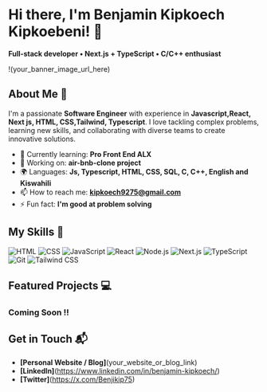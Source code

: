 # Hi there, I'm Benjamin Kipkoech Kipkoebeni! 👋
**Full‑stack developer • Next.js + TypeScript • C/C++ enthusiast**

!(your_banner_image_url_here)

## About Me 🚀

I'm a passionate **Software Engineer** with experience in **Javascript,React, Next js, HTML, CSS,Tailwind, Typescript**. I love tackling complex problems, learning new skills, and collaborating with diverse teams to create innovative solutions.

- 🌱 Currently learning: **Pro Front End ALX**
- 🔭 Working on: **air-bnb-clone project**
- 🌍 Languages: **Js, Typescript, HTML, CSS, SQL, C, C++, English and Kiswahili**
- 📫 How to reach me: **kipkoech9275@gmail.com**
- ⚡ Fun fact: **I'm good at problem solving**

## My Skills 🧠

![HTML](https://img.shields.io/badge/-HTML-E34F26?style=flat-square&logo=html5&logoColor=white)
![CSS](https://img.shields.io/badge/-CSS-1572B6?style=flat-square&logo=css3&logoColor=white)
![JavaScript](https://img.shields.io/badge/-JavaScript-F7DF1E?style=flat-square&logo=javascript&logoColor=black)
![React](https://img.shields.io/badge/-React-61DAFB?style=flat-square&logo=react&logoColor=black)
![Node.js](https://img.shields.io/badge/-Node.js-339933?style=flat-square&logo=node.js&logoColor=white)
![Next.js](https://img.shields.io/badge/Next.js-black?logo=next.js)
![TypeScript](https://img.shields.io/badge/TypeScript-blue?logo=typescript)
![Git](https://img.shields.io/badge/Git-F05032?style=flat&logo=git&logoColor=white)
![Tailwind CSS](https://img.shields.io/badge/Tailwind_CSS-06B6D4?style=flat&logo=tailwind-css&logoColor=white)




## Featured Projects 💻

### Coming Soon !!

## Get in Touch 📬

- **[Personal Website / Blog]**(your_website_or_blog_link)
- **[LinkedIn]**(https://www.linkedin.com/in/benjamin-kipkoech/)
- **[Twitter]**(https://x.com/Benjikip75)


